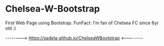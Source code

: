 # Chelsea-W-Bootstrap
First Web Page using Bootstrap. FunFact: I'm fan of Chelsea FC since 6yr old :) 

--------> https://sadela.github.io/ChelseaWBootstrap <--------
